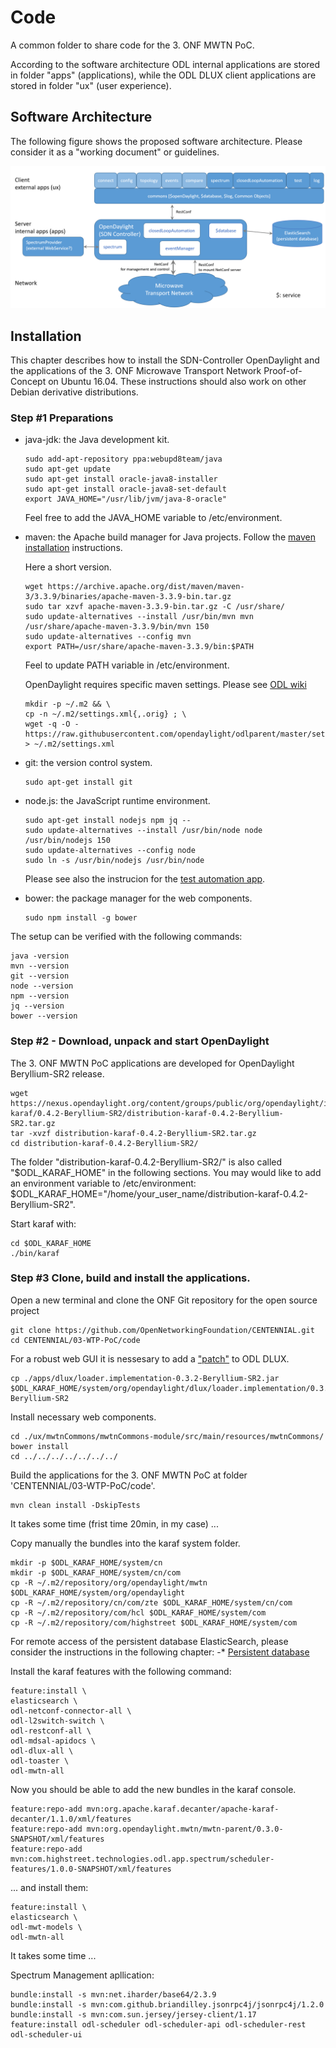 # Code
A common folder to share code for the 3. ONF MWTN PoC.

According to the software architecture ODL internal applications are stored in folder "apps" (applications), while the ODL DLUX client applications are stored in folder "ux" (user experience).

## Software Architecture
The following figure shows the proposed software architecture. 
Please consider it as a "working document" or guidelines.

![Software architecture](software_architecture.png?raw=true "Software architecture")

## Installation


This chapter describes how to install the SDN-Controller OpenDaylight and the applications
of the 3.  ONF Microwave Transport Network Proof-of-Concept on Ubuntu 16.04. 
These instructions should also work on other Debian derivative distributions.


### Step #1 Preparations

  - java-jdk: the Java development kit.

      ```
      sudo add-apt-repository ppa:webupd8team/java
      sudo apt-get update
      sudo apt-get install oracle-java8-installer
      sudo apt-get install oracle-java8-set-default
      export JAVA_HOME="/usr/lib/jvm/java-8-oracle"
      ```
      Feel free to add the JAVA_HOME variable to /etc/environment.
      
      
  - maven: the Apache build manager for Java projects.
           Follow the [maven installation](https://maven.apache.org/install.html) instructions.
       
       Here a short version.

      ```
      wget https://archive.apache.org/dist/maven/maven-3/3.3.9/binaries/apache-maven-3.3.9-bin.tar.gz
      sudo tar xzvf apache-maven-3.3.9-bin.tar.gz -C /usr/share/
      sudo update-alternatives --install /usr/bin/mvn mvn /usr/share/apache-maven-3.3.9/bin/mvn 150
      sudo update-alternatives --config mvn
      export PATH=/usr/share/apache-maven-3.3.9/bin:$PATH
      ```

      Feel to update PATH variable in /etc/environment.

      OpenDaylight requires specific maven settings. Please see  [ODL wiki](https://wiki.opendaylight.org/view/GettingStarted:Development_Environment_Setup#Edit_your_.7E.2F.m2.2Fsettings.xml)      
      
      ```
      mkdir -p ~/.m2 && \
      cp -n ~/.m2/settings.xml{,.orig} ; \
      wget -q -O - https://raw.githubusercontent.com/opendaylight/odlparent/master/settings.xml > ~/.m2/settings.xml
      ```
       
  - git: the version control system.

      ```
      sudo apt-get install git
      ```

  - node.js: the JavaScript runtime environment.

      ```
      sudo apt-get install nodejs npm jq --
      sudo update-alternatives --install /usr/bin/node node /usr/bin/nodejs 150
      sudo update-alternatives --config node
      sudo ln -s /usr/bin/nodejs /usr/bin/node
      ```
      Please see also the instrucion for the [test automation app](https://github.com/OpenNetworkingFoundation/CENTENNIAL/blob/master/03-WTP-PoC/test/INSTALL.md).

  - bower: the package manager for the web components.

      ```
      sudo npm install -g bower
      ```

The setup can be verified with the following commands:
```
java -version
mvn --version
git --version
node --version
npm --version
jq --version
bower --version
```

### Step #2 - Download, unpack and start OpenDaylight

The 3. ONF MWTN PoC applications are developed for OpenDaylight Beryllium-SR2 release.

```
wget https://nexus.opendaylight.org/content/groups/public/org/opendaylight/integration/distribution-karaf/0.4.2-Beryllium-SR2/distribution-karaf-0.4.2-Beryllium-SR2.tar.gz
tar -xvzf distribution-karaf-0.4.2-Beryllium-SR2.tar.gz
cd distribution-karaf-0.4.2-Beryllium-SR2/
```
The folder "distribution-karaf-0.4.2-Beryllium-SR2/" is also called "$ODL_KARAF_HOME" in the following sections.
You may would like to add an environment variable to /etc/environment: $ODL_KARAF_HOME="/home/your_user_name/distribution-karaf-0.4.2-Beryllium-SR2".

Start karaf with:
```
cd $ODL_KARAF_HOME
./bin/karaf
```

### Step #3 Clone, build and install the applications.
Open a new terminal and clone the ONF Git repository for the open source project 

```
git clone https://github.com/OpenNetworkingFoundation/CENTENNIAL.git
cd CENTENNIAL/03-WTP-PoC/code
```

For a robust web GUI it is nessesary to add a ["patch"](https://github.com/OpenNetworkingFoundation/CENTENNIAL/tree/master/03-WTP-PoC/code/apps/dlux) to ODL DLUX.
```
cp ./apps/dlux/loader.implementation-0.3.2-Beryllium-SR2.jar $ODL_KARAF_HOME/system/org/opendaylight/dlux/loader.implementation/0.3.2-Beryllium-SR2
```

Install necessary web components.
```
cd ./ux/mwtnCommons/mwtnCommons-module/src/main/resources/mwtnCommons/
bower install
cd ../../../../../../../
```

Build the applications for the 3. ONF MWTN PoC at folder 'CENTENNIAL/03-WTP-PoC/code'.
```
mvn clean install -DskipTests
```
It takes some time (frist time 20min, in my case) ...


Copy manually the bundles into the karaf system folder.
```
mkdir -p $ODL_KARAF_HOME/system/cn
mkdir -p $ODL_KARAF_HOME/system/cn/com
cp -R ~/.m2/repository/org/opendaylight/mwtn $ODL_KARAF_HOME/system/org/opendaylight
cp -R ~/.m2/repository/cn/com/zte $ODL_KARAF_HOME/system/cn/com
cp -R ~/.m2/repository/com/hcl $ODL_KARAF_HOME/system/com
cp -R ~/.m2/repository/com/highstreet $ODL_KARAF_HOME/system/com
```

For remote access of the persistent database ElasticSearch, please consider the instructions in the following chapter:
 -* [Persistent database](./apps/persistentDatabase#installation)


Install the karaf features with the following command:
```
feature:install \
elasticsearch \
odl-netconf-connector-all \
odl-l2switch-switch \
odl-restconf-all \
odl-mdsal-apidocs \
odl-dlux-all \
odl-toaster \
odl-mwtn-all
```
Now you should be able to add the new bundles in the karaf console.
```
feature:repo-add mvn:org.apache.karaf.decanter/apache-karaf-decanter/1.1.0/xml/features
feature:repo-add mvn:org.opendaylight.mwtn/mwtn-parent/0.3.0-SNAPSHOT/xml/features
feature:repo-add mvn:com.highstreet.technologies.odl.app.spectrum/scheduler-features/1.0.0-SNAPSHOT/xml/features
```
 ... and install them:
```
feature:install \
elasticsearch \
odl-mwt-models \
odl-mwtn-all
```
It takes some time ...


Spectrum Management apllication:
```
bundle:install -s mvn:net.iharder/base64/2.3.9
bundle:install -s mvn:com.github.briandilley.jsonrpc4j/jsonrpc4j/1.2.0
bundle:install -s mvn:com.sun.jersey/jersey-client/1.17
feature:install odl-scheduler odl-scheduler-api odl-scheduler-rest odl-scheduler-ui
```






